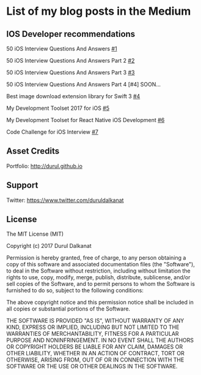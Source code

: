 # List of my blog posts in the Medium

## IOS Developer recommendations

50 iOS Interview Questions And Answers [#1](https://medium.com/ios-os-x-development/ios-interview-questions-13840247a57a#.fk998vdc2)

50 iOS Interview Questions And Answers Part 2 [#2](https://medium.com/@duruldalkanat/50-ios-interview-questions-and-answers-part-2-45f952230b9f#.68uenedy3)

50 iOS Interview Questions And Answers Part 3 [#3](https://medium.com/@duruldalkanat/50-ios-interview-questions-and-answers-part-3-3fad146b6c3d#.2gtjkclb4)

50 iOS Interview Questions And Answers Part 4 [#4] SOON...

Best image download extension library for Swift 3 [#4](https://medium.com/ios-os-x-development/best-image-download-extension-library-for-swift-3-cf64ec1f84a0#.5nm2frvfb)

My Development Toolset 2017 for iOS [#5](https://medium.com/@duruldalkanat/my-development-toolset-2017-for-ios-7c0758e3e5ce#.lspa7gi1q)

My Development Toolset for React Native iOS Development [#6](https://medium.com/@duruldalkanat/my-development-toolset-for-react-native-ios-development-de1bd1b07216#.ohd2brda4)

Code Challenge for iOS Interview [#7](https://medium.com/@duruldalkanat/code-challenge-for-ios-interview-817c139891e4)


## Asset Credits
Portfolio: http://durul.github.io


## Support
Twitter: https://www.twitter.com/duruldalkanat


## License

The MIT License (MIT)

Copyright (c) 2017 Durul Dalkanat

Permission is hereby granted, free of charge, to any person obtaining a copy of this software and associated documentation files (the "Software"), to deal in the Software without restriction, including without limitation the rights to use, copy, modify, merge, publish, distribute, sublicense, and/or sell copies of the Software, and to permit persons to whom the Software is furnished to do so, subject to the following conditions:

The above copyright notice and this permission notice shall be included in all copies or substantial portions of the Software.

THE SOFTWARE IS PROVIDED "AS IS", WITHOUT WARRANTY OF ANY KIND, EXPRESS OR IMPLIED, INCLUDING BUT NOT LIMITED TO THE WARRANTIES OF MERCHANTABILITY, FITNESS FOR A PARTICULAR PURPOSE AND NONINFRINGEMENT. IN NO EVENT SHALL THE AUTHORS OR COPYRIGHT HOLDERS BE LIABLE FOR ANY CLAIM, DAMAGES OR OTHER LIABILITY, WHETHER IN AN ACTION OF CONTRACT, TORT OR OTHERWISE, ARISING FROM, OUT OF OR IN CONNECTION WITH THE SOFTWARE OR THE USE OR OTHER DEALINGS IN THE SOFTWARE.
